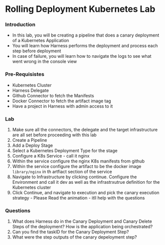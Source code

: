 # Rolling Deployment Kubernetes Lab

### Introduction

- In this lab, you will be creating a pipeline that does a canary deployment of a Kubernetes Application
- You will learn how Harness performs the deployment and process each step before deployment
- In case of failure, you will learn how to navigate the logs to see what went wrong in the console view

### Pre-Requisistes

- Kubernetes Cluster
- Harness Delegate
- Github Connector to fetch the Manifests
- Docker Connector to fetch the artifact image tag
- Have a project in Harness with admin access to it



### Lab 

1. Make sure all the connectors, the delegate and the target infrastructure are all set before proceeding with this lab
2. Create a Pipeline
3. Add a Deploy Stage
4. Select a Kubernetes Deployment Type for the stage
5. Configure a K8s Service - call it nginx
6. Within the service configure the nginx K8s manifests from github
7. Within the service configure the artifact to be the docker image `library/nginx` in th artfiact section of the service
8. Navigate to Infrastructure by clicking continue. Configure the Environment and call it dev as well as the infrastrxutrue definition for the Kubernetes cluster
9. Click Continue, and navigate to execution and pick the canary execution strategy - Please Read the animation - itll help with the questions



### Questions

1. What does Harness do in the Canary Deployment and Canary Delete Steps of the deployment? How is the application being orchestrated?
2. Can you find the taskID for the Canary Deployment Step?
3. What were the step outputs of the canary depeloyment step? 






